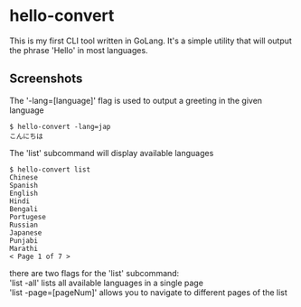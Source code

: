 # hello-convert

This is my first CLI tool written in GoLang. It's a simple utility that will output the phrase 'Hello' in most languages.

## Screenshots
The '-lang=[language]' flag is used to output a greeting in the given language
```
$ hello-convert -lang=jap
こんにちは
```
The 'list' subcommand will display available languages
```
$ hello-convert list
Chinese
Spanish
English
Hindi
Bengali
Portugese
Russian
Japanese
Punjabi
Marathi
< Page 1 of 7 >
```
there are two flags for the 'list' subcommand: <br />
'list -all' lists all available languages in a single page <br />
'list -page=[pageNum]' allows you to navigate to different pages of the list <br />
